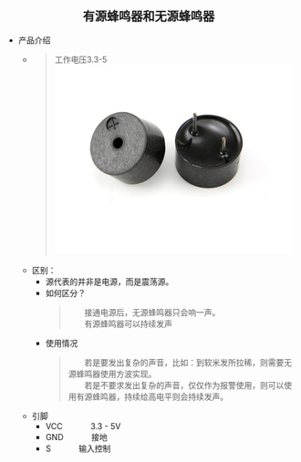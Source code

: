 ## <center> 有源蜂鸣器和无源蜂鸣器 ##
- 产品介绍
  - > 工作电压3.3-5
  ![magnetic_reed_sensor](../../img/蜂鸣器.jpeg)
  - 区别：
    * 源代表的并非是电源，而是震荡源。
    * 如何区分？
      > &emsp;&emsp;接通电源后，无源蜂鸣器只会响一声。 <br>
      &emsp;&emsp;有源蜂鸣器可以持续发声 <br>
    * 使用情况
      > &emsp;&emsp;若是要发出复杂的声音，比如：到软米发所拉稀，则需要无源蜂鸣器使用方波实现。<br>
      &emsp;&emsp;若是不要求发出复杂的声音，仅仅作为报警使用，则可以使用有源蜂鸣器，持续给高电平则会持续发声。
  - 引脚
    - VCC&ensp;&emsp;&emsp;&emsp;3.3 - 5V
    - GND&ensp;&emsp;&emsp;&emsp;接地
    - S&ensp;&emsp;&emsp;&emsp;输入控制